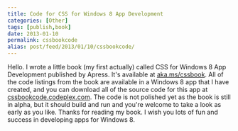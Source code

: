 ```yaml
---
title: Code for CSS for Windows 8 App Development
categories: [Other]
tags: [publish,book]
date: 2013-01-10
permalink: cssbookcode
alias: post/feed/2013/01/10/cssbookcode/
---
```


Hello. I wrote a little book (my first actually) called CSS for Windows 8 App Development published by Apress. It&#39;s available at [aka.ms/cssbook](http://aka.ms/cssbook). All of the code listings from the book are available in a Windows 8 app that I have created, and you can download all of the source code for this app at [cssbookcode.codeplex.com](http://cssbookcode.codeplex.com). The code is not polished yet as the book is still in alpha, but it should build and run and you&#39;re welcome to take a look as early as you like. Thanks for reading my book. I wish you lots of fun and success in developing apps for Windows 8.